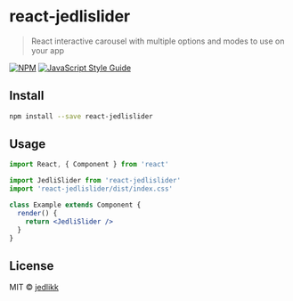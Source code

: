 # react-jedlislider

> React interactive carousel with multiple options and modes to use on your app

[![NPM](https://img.shields.io/npm/v/react-jedlislider.svg)](https://www.npmjs.com/package/react-jedlislider) [![JavaScript Style Guide](https://img.shields.io/badge/code_style-standard-brightgreen.svg)](https://standardjs.com)

## Install

```bash
npm install --save react-jedlislider
```

## Usage

```jsx
import React, { Component } from 'react'

import JedliSlider from 'react-jedlislider'
import 'react-jedlislider/dist/index.css'

class Example extends Component {
  render() {
    return <JedliSlider />
  }
}
```

## License

MIT © [jedlikk](https://github.com/jedlikk)
